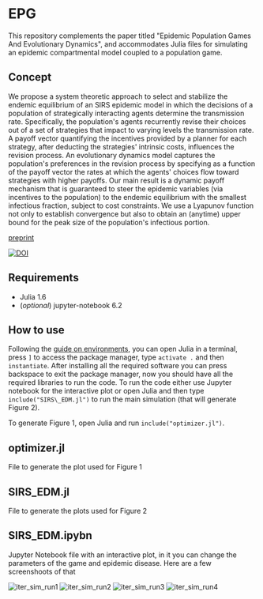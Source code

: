 # EPG

This repository complements the paper titled "Epidemic Population Games And Evolutionary Dynamics", and accommodates Julia files for simulating an epidemic compartmental model coupled to a population game.

## Concept
We propose a system theoretic approach to select and stabilize the endemic equilibrium of an SIRS epidemic model in which the decisions of a population of strategically interacting agents determine the transmission rate. Specifically, the population's agents recurrently revise their choices out of a set of strategies that impact to varying levels the transmission rate. A payoff vector quantifying the incentives provided by a planner for each strategy, after deducting the strategies' intrinsic costs, influences the revision process. An evolutionary dynamics model captures the population's preferences in the revision process by specifying as a function of the payoff vector the rates at which the agents' choices flow toward strategies with higher payoffs. Our main result is a dynamic payoff mechanism that is guaranteed to steer the epidemic variables (via incentives to the population) to the endemic equilibrium with the smallest infectious fraction, subject to cost constraints. We use a Lyapunov function not only to establish convergence but also to obtain an (anytime) upper bound for the peak size of the population's infectious portion. 

[preprint](https://arxiv.org/abs/2201.10529)

[![DOI](https://zenodo.org/badge/395116198.svg)](https://zenodo.org/badge/latestdoi/395116198)



## Requirements
- Julia 1.6
- (*optional*) jupyter-notebook 6.2

## How to use
Following the [guide on environments](https://pkgdocs.julialang.org/v1.2/environments/), you can open Julia in a terminal, press `]` to access the package manager, type `activate .` and then `instantiate`. 
After installing all the required software you can press backspace to exit the package manager, now you should have all the required libraries to run the code. To run the code either use Jupyter notebook for the interactive plot or open Julia and then type `include("SIRS\_EDM.jl")` to run the main simulation (that will generate Figure 2).

To generate Figure 1, open Julia and run `include("optimizer.jl")`.


## optimizer.jl
File to generate the plot used for Figure 1

## SIRS\_EDM.jl
File to generate the plots used for Figure 2

## SIRS\_EDM.ipybn
Jupyter Notebook file with an interactive plot, in it you can change the parameters of the game and epidemic disease. Here are a few screenshoots of that 

![iter_sim_run1](https://user-images.githubusercontent.com/13306869/182480097-9fe10b72-3d3c-4970-95d8-1dc1d81d2f89.png)
![iter_sim_run2](https://user-images.githubusercontent.com/13306869/182480095-26046b13-0d7c-4344-bb88-0f46580b0a6e.png)
![iter_sim_run3](https://user-images.githubusercontent.com/13306869/182480094-2fe525e6-f7a9-44e7-b26d-202e372cb788.png)
![iter_sim_run4](https://user-images.githubusercontent.com/13306869/182480099-9b8f07ab-5282-47c5-b469-f19da81b7f14.png)






